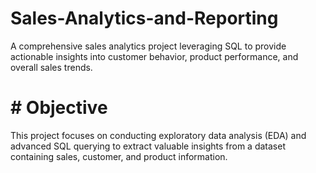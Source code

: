 # Sales-Analytics-and-Reporting
A comprehensive sales analytics project leveraging SQL  to provide actionable insights into customer behavior, product performance, and overall sales trends.

# # Objective
This project focuses on conducting exploratory data analysis (EDA) and advanced SQL querying to extract valuable insights from a dataset containing sales, customer, and product information. 
